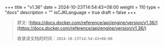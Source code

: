 +++
title = "v1.36"
date = 2024-10-23T14:54:43+08:00
weight = 110
type = "docs"
description = ""
isCJKLanguage = true
draft = false
+++

> 原文: [https://docs.docker.com/reference/api/engine/version/v1.36/](https://docs.docker.com/reference/api/engine/version/v1.36/)
>
> 收录该文档的时间：`2024-10-23T14:54:43+08:00`
